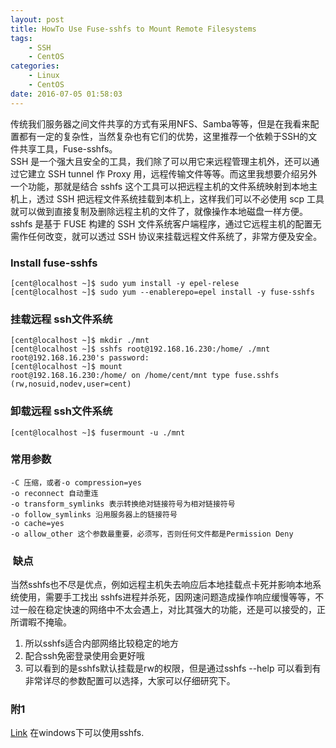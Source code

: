 ```yaml
---
layout: post
title: HowTo Use Fuse-sshfs to Mount Remote Filesystems
tags: 
    - SSH
    - CentOS
categories: 
    - Linux
    - CentOS
date: 2016-07-05 01:58:03
---
```


传统我们服务器之间文件共享的方式有采用NFS、Samba等等，但是在我看来配置都有一定的复杂性，当然复杂也有它们的优势，这里推荐一个依赖于SSH的文件共享工具，Fuse-sshfs。<br>
SSH 是一个强大且安全的工具，我们除了可以用它来远程管理主机外，还可以通过它建立 SSH tunnel 作 Proxy 用，远程传输文件等等。而这里我想要介绍另外一个功能，那就是结合 sshfs 这个工具可以把远程主机的文件系统映射到本地主机上，透过 SSH 把远程文件系统挂载到本机上，这样我们可以不必使用 scp 工具就可以做到直接复制及删除远程主机的文件了，就像操作本地磁盘一样方便。
<br>sshfs 是基于 FUSE 构建的 SSH 文件系统客户端程序，通过它远程主机的配置无需作任何改变，就可以透过 SSH 协议来挂载远程文件系统了，非常方便及安全。
<br>

### Install fuse-sshfs

```
[cent@localhost ~]$ sudo yum install -y epel-relese
[cent@localhost ~]$ sudo yum --enablerepo=epel install -y fuse-sshfs
```

### 挂载远程 ssh文件系统

```
[cent@localhost ~]$ mkdir ./mnt
[cent@localhost ~]$ sshfs root@192.168.16.230:/home/ ./mnt
root@192.168.16.230's password:
[cent@localhost ~]$ mount
root@192.168.16.230:/home/ on /home/cent/mnt type fuse.sshfs (rw,nosuid,nodev,user=cent)
```

### 卸载远程 ssh文件系统

```
[cent@localhost ~]$ fusermount -u ./mnt
```

### 常用参数

```
-C 压缩，或者-o compression=yes
-o reconnect 自动重连
-o transform_symlinks 表示转换绝对链接符号为相对链接符号
-o follow_symlinks 沿用服务器上的链接符号
-o cache=yes
-o allow_other 这个参数最重要，必须写，否则任何文件都是Permission Deny
```

###  缺点

当然sshfs也不尽是优点，例如远程主机失去响应后本地挂载点卡死并影响本地系统使用，需要手工找出 sshfs进程并杀死，因网速问题造成操作响应缓慢等等，不过一般在稳定快速的网络中不太会遇上，对比其强大的功能，还是可以接受的，正所谓暇不掩瑜。

1. 所以sshfs适合内部网络比较稳定的地方
2. 配合ssh免密登录使用会更好哦
3. 可以看到的是sshfs默认挂载是rw的权限，但是通过sshfs --help 可以看到有非常详尽的参数配置可以选择，大家可以仔细研究下。

### 附1

[Link](http://igikorn.com/sshfs-windows-8/) 在windows下可以使用sshfs.
